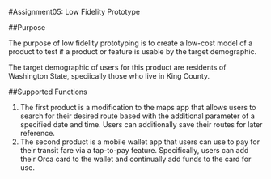 #Assignment05: Low Fidelity Prototype 

##Purpose 

The purpose of low fidelity prototyping is to create a low-cost model of a product to test if a product or feature is usable by the target demographic. 

The target demographic of users for this product are residents of Washington State, speciically those who live in King County. 

##Supported Functions 

1. The first product is a modification to the maps app that allows users to search for their desired route based with the additional parameter of a specified date and time. Users can additionally save their routes for later reference.
2. The second product is a mobile wallet app that users can use to pay for their transit fare via a tap-to-pay feature. Specifically, users can add their Orca card to the wallet and continually add funds to the card for use. 

